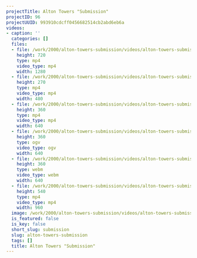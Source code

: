 ```yaml
---
projectTitle: Alton Towers "Submission"
projectID: 96
projectUUID: 993910cdcff0456682514cb2abd6eb6a
videos:
- caption: ''
  categories: []
  files:
  - file: /work/2000/alton-towers-submission/videos/alton-towers-submission/alton-towers-submission-1280x720.mp4
    height: 720
    type: mp4
    video_type: mp4
    width: 1280
  - file: /work/2000/alton-towers-submission/videos/alton-towers-submission/alton-towers-submission-480x270.mp4
    height: 270
    type: mp4
    video_type: mp4
    width: 480
  - file: /work/2000/alton-towers-submission/videos/alton-towers-submission/alton-towers-submission-640x360.mp4
    height: 360
    type: mp4
    video_type: mp4
    width: 640
  - file: /work/2000/alton-towers-submission/videos/alton-towers-submission/alton-towers-submission-640x360.ogv
    height: 360
    type: ogv
    video_type: ogv
    width: 640
  - file: /work/2000/alton-towers-submission/videos/alton-towers-submission/alton-towers-submission-640x360.webm
    height: 360
    type: webm
    video_type: webm
    width: 640
  - file: /work/2000/alton-towers-submission/videos/alton-towers-submission/alton-towers-submission-960x540.mp4
    height: 540
    type: mp4
    video_type: mp4
    width: 960
  image: /work/2000/alton-towers-submission/videos/alton-towers-submission/alton-towers-submission.01.jpg
  is_featured: false
  is_key: false
  short_slug: submission
  slug: alton-towers-submission
  tags: []
  title: Alton Towers "Submission"
---
```

